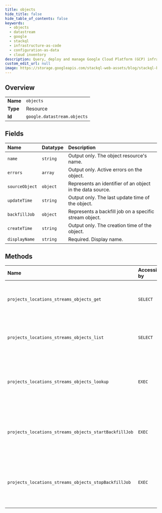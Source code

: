 ```yaml
---
title: objects
hide_title: false
hide_table_of_contents: false
keywords:
  - objects
  - datastream
  - google    
  - stackql
  - infrastructure-as-code
  - configuration-as-data
  - cloud inventory
description: Query, deploy and manage Google Cloud Platform (GCP) infrastructure and resources using SQL
custom_edit_url: null
image: https://storage.googleapis.com/stackql-web-assets/blog/stackql-blog-post-featured-image.png
---
```

  
    

## Overview
<table><tbody>
<tr><td><b>Name</b></td><td><code>objects</code></td></tr>
<tr><td><b>Type</b></td><td>Resource</td></tr>
<tr><td><b>Id</b></td><td><code>google.datastream.objects</code></td></tr>
</tbody></table>

## Fields
| Name | Datatype | Description |
|:-----|:---------|:------------|
| `name` | `string` | Output only. The object resource's name. |
| `errors` | `array` | Output only. Active errors on the object. |
| `sourceObject` | `object` | Represents an identifier of an object in the data source. |
| `updateTime` | `string` | Output only. The last update time of the object. |
| `backfillJob` | `object` | Represents a backfill job on a specific stream object. |
| `createTime` | `string` | Output only. The creation time of the object. |
| `displayName` | `string` | Required. Display name. |
## Methods
| Name | Accessible by | Required Params | Description |
|:-----|:--------------|:----------------|:------------|
| `projects_locations_streams_objects_get` | `SELECT` | `locationsId, objectsId, projectsId, streamsId` | Use this method to get details about a stream object. |
| `projects_locations_streams_objects_list` | `SELECT` | `locationsId, projectsId, streamsId` | Use this method to list the objects of a specific stream. |
| `projects_locations_streams_objects_lookup` | `EXEC` | `locationsId, projectsId, streamsId` | Use this method to look up a stream object by its source object identifier. |
| `projects_locations_streams_objects_startBackfillJob` | `EXEC` | `locationsId, objectsId:startBackfillJob, projectsId, streamsId` | Use this method to start a backfill job for the specified stream object. |
| `projects_locations_streams_objects_stopBackfillJob` | `EXEC` | `locationsId, objectsId:stopBackfillJob, projectsId, streamsId` | Use this method to stop a backfill job for the specified stream object. |

